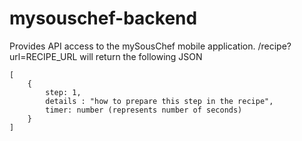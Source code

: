 # mysouschef-backend

Provides API access to the mySousChef mobile application.
/recipe?url=RECIPE_URL
will return the following JSON
```
[
    {
        step: 1,
        details : "how to prepare this step in the recipe",
        timer: number (represents number of seconds)
    }
]
```